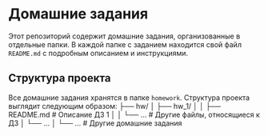 # Домашние задания

Этот репозиторий содержит домашние задания, организованные в отдельные папки. В каждой папке с заданием находится свой файл `README.md` с подробным описанием и инструкциями.

## Структура проекта

Все домашние задания хранятся в папке `homework`. Структура проекта выглядит следующим образом:
├── hw/
│   ├── hw_1/
│   │   ├── README.md  # Описание ДЗ 1
│   │   └── ...        # Другие файлы, относящиеся к ДЗ 
│   └── ...
│   └── ...            # Другие домашние задания
